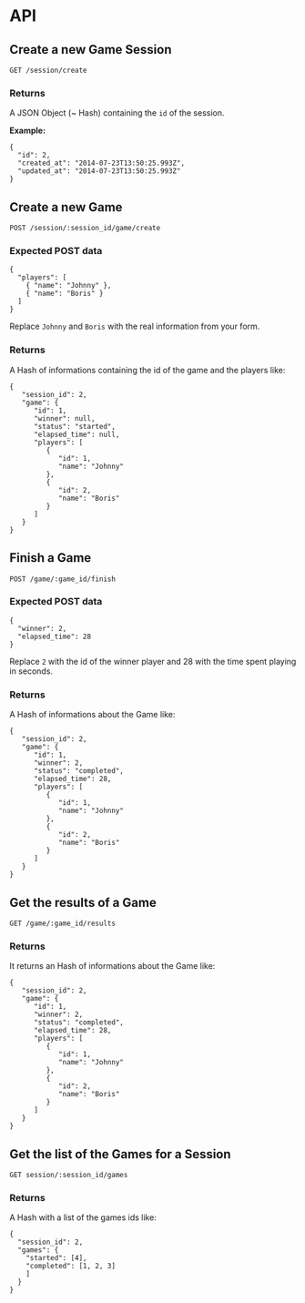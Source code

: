 # API

## Create a new Game Session

`GET /session/create`

### Returns

A JSON Object (~ Hash) containing the `id` of the session.

**Example:**

    {
      "id": 2,
      "created_at": "2014-07-23T13:50:25.993Z",
      "updated_at": "2014-07-23T13:50:25.993Z"
    }

## Create a new Game

`POST /session/:session_id/game/create`

### Expected POST data

    {
      "players": [
        { "name": "Johnny" },
        { "name": "Boris" }
      ]
    }

Replace `Johnny` and `Boris` with the real information from your form.

### Returns

A Hash of informations containing the id of the game and the players like:

    {
       "session_id": 2,
       "game": {
          "id": 1,
          "winner": null,
          "status": "started",
          "elapsed_time": null,
          "players": [
             {
                "id": 1,
                "name": "Johnny"
             },
             {
                "id": 2,
                "name": "Boris"
             }
          ]
       }
    }

## Finish a Game

`POST /game/:game_id/finish`

### Expected POST data

    {
      "winner": 2,
      "elapsed_time": 28
    }

Replace `2` with the id of the winner player and 28 with the time spent playing in seconds.

### Returns

A Hash of informations about the Game like:

    {
       "session_id": 2,
       "game": {
          "id": 1,
          "winner": 2,
          "status": "completed",
          "elapsed_time": 28,
          "players": [
             {
                "id": 1,
                "name": "Johnny"
             },
             {
                "id": 2,
                "name": "Boris"
             }
          ]
       }
    }

## Get the results of a Game

`GET /game/:game_id/results`

### Returns

It returns an Hash of informations about the Game like:

    {
       "session_id": 2,
       "game": {
          "id": 1,
          "winner": 2,
          "status": "completed",
          "elapsed_time": 28,
          "players": [
             {
                "id": 1,
                "name": "Johnny"
             },
             {
                "id": 2,
                "name": "Boris"
             }
          ]
       }
    }

## Get the list of the Games for a Session

`GET session/:session_id/games`

### Returns

A Hash with a list of the games ids like:

    {
      "session_id": 2,
      "games": {
        "started": [4],
        "completed": [1, 2, 3]
        ]
      }
    }
